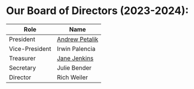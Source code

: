 # Our Board of Directors (2023-2024):

| Role           | Name                                                   |
| -------------- | ------------------------------------------------------ |
| President      | [Andrew Petalik](mailto:president@excelsiorfencing.ca) |
| Vice-President | Irwin Palencia                                         |
| Treasurer      | [Jane Jenkins](mailto:treasurer@excelsiorfencing.ca)   |
| Secretary      | Julie Bender                                           |
| Director       | Rich Weiler                                            |
